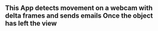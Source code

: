 ## This App detects movement on a webcam with delta frames and sends emails Once the object has left the view